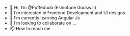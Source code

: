 - 👋 Hi, I’m @Puffedbob (Eshiofune Godswill)
- 👀 I’m interested in Frontend Development and UI designs
- 🌱 I’m currently learning Angular Js
- 💞️ I’m looking to collaborate on ...
- 📫 How to reach me 

<!---
Puffedbob/Puffedbob is a ✨ special ✨ repository because its `README.md` (this file) appears on your GitHub profile.
You can click the Preview link to take a look at your changes.
--->
